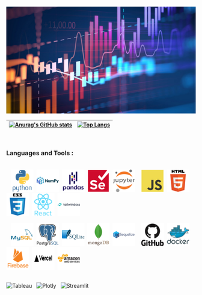 

![Cover](./img/Data-Science.png)

<div>

|[![Anurag's GitHub stats](https://github-readme-stats.vercel.app/api?username=maestre7&show_icons=true&hide_border=true)](https://github.com/maestre7)|[![Top Langs](https://github-readme-stats.vercel.app/api/top-langs/?username=maestre7&size_weight=0.5&count_weight=0.5&layout=compact&hide_border=true)](https://github.com/maestre7)|
| ------------- | ------------- |
</div>
<br />

### Languages and Tools :
<br />
<div>
  &nbsp;&nbsp;&nbsp;<img src="./img/python-original-wordmark.svg" title="Python" alt="Python" width="60" height="60"/>
  &nbsp;<img src="./img/numpy-original-wordmark.svg" title="Numpy" alt="Numpy" width="60" height="60"/>
  &nbsp;<img src="./img/pandas-original-wordmark.svg" title="Pandas" alt="Pandas" width="60" height="60"/>
  &nbsp;<img src="./img/selenium-original.svg" title="Selenium" alt="Selenium" width="60" height="60"/>
  &nbsp;<img src="./img/jupyter-original-wordmark.svg" title="Jupyter" alt="Jupyter" width="60" height="60"/> &nbsp;&nbsp;&nbsp;<img src="./img/javascript-original.svg" title="JavaScript" alt="JavaScript" width="60" height="60"/>
  &nbsp;<img src="./img/html5-original-wordmark.svg" title="HTML5" alt="HTML" width="60" height="60"/>
  &nbsp;<img src="./img/css3-original-wordmark.svg"  title="CSS3" alt="CSS" width="60" height="60"/>
  &nbsp;<img src="./img/react-original-wordmark.svg"  title="React" alt="React" width="60" height="60"/>
  &nbsp;<img src="./img/tailwindcss-original-wordmark.svg"  title="TailwindCSS" alt="TailwindCSS" width="60" height="60"/>
  <br /><br />
  &nbsp;&nbsp;&nbsp;<img src="./img/mysql-original-wordmark.svg" title="MySQL"  alt="MySQL" width="60" height="60"/>
  &nbsp;<img src="./img/postgresql-original-wordmark.svg" title="PostgreSQL"  alt="PostgreSQL" width="60" height="60"/>
  &nbsp;<img src="./img/sqlite-original-wordmark.svg" title="SQLite" alt="SQLite" width="60" height="60"/>
  &nbsp;<img src="./img/mongodb-original-wordmark.svg" title="MongoDB" alt="MongoDB" width="60" height="60"/>
  &nbsp;<img src="./img/sequelize-original-wordmark.svg" title="Sequelize" alt="Sequelize" width="60" height="60"/>
  &nbsp;&nbsp;&nbsp;<img src="./img/github-original-wordmark.svg" title="GitHub" alt="GitHub" width="60" height="60"/>
  &nbsp;<img src="./img/docker-original-wordmark.svg" title="Docker" alt="Docker" width="60" height="60"/>
  &nbsp;<img src="./img/firebase-plain-wordmark.svg" title="Firebase" alt="Firebase" width="60" height="60"/>
  &nbsp;<img src="./img/Vercel.svg" title="Vercel" alt="Vercel" width="60" height="60"/>
  &nbsp;<img src="./img/amazonwebservices-original-wordmark.svg" title="AWS" alt="AWS" width="60" height="60"/>
  <br /><br />
</div>

<div>

 ![Tableau](https://img.shields.io/badge/Tableau-E97627?style=for-the-badge&logo=Tableau&logoColor=white)
 &nbsp; ![Plotly](https://img.shields.io/badge/Plotly-239120?style=for-the-badge&logo=plotly&logoColor=white)
 &nbsp; ![Streamlit](https://img.shields.io/badge/Streamlit-FF4B4B?style=for-the-badge&logo=Streamlit&logoColor=white)

</div>